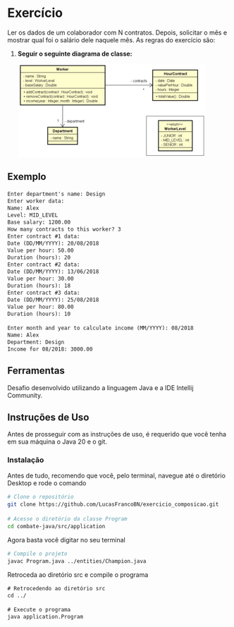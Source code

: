 # Exercício
Ler os dados de um colaborador com N contratos. Depois, solicitar o mês e mostrar qual foi o salário dele naquele mês. As regras do exercício são:

1. **Seguir o seguinte diagrama de classe:**
   
   ![Diagrama de classe](https://github.com/LucasFrancoBN/exercicio_composicao/blob/master/img/diagrama_classe.png)
    

## Exemplo
```plaintext
Enter department's name: Design
Enter worker data:
Name: Alex
Level: MID_LEVEL
Base salary: 1200.00
How many contracts to this worker? 3
Enter contract #1 data:
Date (DD/MM/YYYY): 20/08/2018
Value per hour: 50.00
Duration (hours): 20
Enter contract #2 data:
Date (DD/MM/YYYY): 13/06/2018
Value per hour: 30.00
Duration (hours): 18
Enter contract #3 data:
Date (DD/MM/YYYY): 25/08/2018
Value per hour: 80.00
Duration (hours): 10

Enter month and year to calculate income (MM/YYYY): 08/2018
Name: Alex
Department: Design
Income for 08/2018: 3000.00
```

## Ferramentas
Desafio desenvolvido utilizando a linguagem Java e a IDE Intellij Community.


## Instruções de Uso
Antes de prosseguir com as instruções de uso, é requerido que você tenha em sua máquina o Java 20 e o git.

### Instalação
Antes de tudo, recomendo que você, pelo terminal, navegue até o diretório Desktop e rode o comando
```bash
# Clone o repositório
git clone https://github.com/LucasFrancoBN/exercicio_composicao.git

# Acesse o diretório da classe Program
cd combate-java/src/application
```
Agora basta você digitar no seu terminal
```bash
# Compile o projeto
javac Program.java ../entities/Champion.java
```
Retroceda ao diretório src e compile o programa
```
# Retrocedendo ao diretório src
cd ../

# Execute o programa
java application.Program
```
